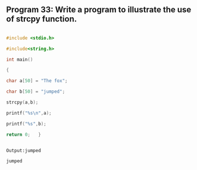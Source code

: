 ## Program 33: Write a program to illustrate the use of strcpy function.

```C

#include <stdio.h>

#include<string.h>

int main()

{

char a[50] = "The fox";

char b[50] = "jumped";

strcpy(a,b);

printf("%s\n",a);

printf("%s",b);

return 0;	}

```

```

Output:jumped

jumped

```
